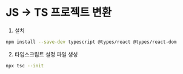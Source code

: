 # JS -> TS 프로젝트 변환

1. 설치

```bash
npm install --save-dev typescript @types/react @types/react-dom
```

2. 타입스크립트 설정 파일 생성

```bash
npx tsc --init
```
